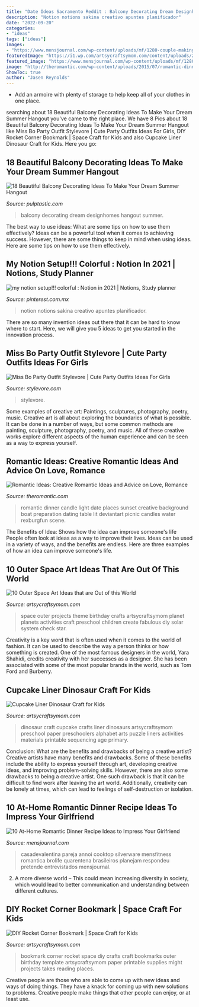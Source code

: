 ```yaml
---
title: "Date Ideas Sacramento Reddit : Balcony Decorating Dream Designhomes Hangout Summer"
description: "Notion notions sakina creativo apuntes planificador"
date: "2022-09-20"
categories:
- "ideas"
tags: ["ideas"]
images:
- "https://www.mensjournal.com/wp-content/uploads/mf/1280-couple-making-dinner.jpg?w=900&amp;quality=86&amp;strip=all"
featuredImage: "https://i1.wp.com/artsycraftsymom.com/content/uploads/2018/10/Cupcake-Liner-Dinosaur-Craft-10.jpg?fit=680%2C971&amp;ssl=1"
featured_image: "https://www.mensjournal.com/wp-content/uploads/mf/1280-couple-making-dinner.jpg?w=900&amp;quality=86&amp;strip=all"
image: "http://theromantic.com/wp-content/uploads/2015/07/romantic-dinner-date-100-ideas.jpg"
ShowToc: true
author: "Jasen Reynolds"
---
```



- Add an armoire with plenty of storage to help keep all of your clothes in one place.

	

		
searching about 18 Beautiful Balcony Decorating Ideas To Make Your Dream Summer Hangout you've came to the right place. We have 8 Pics about 18 Beautiful Balcony Decorating Ideas To Make Your Dream Summer Hangout like Miss Bo Party Outfit Stylevore | Cute Party Outfits Ideas For Girls, DIY Rocket Corner Bookmark | Space Craft for Kids and also Cupcake Liner Dinosaur Craft for Kids. Here you go:
		
    
## 18 Beautiful Balcony Decorating Ideas To Make Your Dream Summer Hangout

<img loading=lazy src="https://pulptastic.com/wp-content/uploads/2016/06/balcony-decorating-ideas-31-573c3b43216bc__700.jpg" onerror="this.onerror=null;this.src='https://tse3.mm.bing.net/th?id=OIP.84ikK1e93BQ8pODkyAloiAHaLH&amp;pid=15.1';" alt="18 Beautiful Balcony Decorating Ideas To Make Your Dream Summer Hangout">

_Source: pulptastic.com_

>balcony decorating dream designhomes hangout summer. 

	

The best way to use ideas: What are some tips on how to use them effectively?
Ideas can be a powerful tool when it comes to achieving success. However, there are some things to keep in mind when using ideas. Here are some tips on how to use them effectively.

    
## My Notion Setup!!! Colorful : Notion In 2021 | Notions, Study Planner

<img loading=lazy src="https://i.pinimg.com/736x/13/90/06/1390061da719fd70fe71175a130dcc32.jpg" onerror="this.onerror=null;this.src='https://tse4.mm.bing.net/th?id=OIP.M3bX-DJmdEP8PUCr3J9yrwHaMQ&amp;pid=15.1';" alt="my notion setup!!! colorful : Notion in 2021 | Notions, Study planner">

_Source: pinterest.com.mx_

>notion notions sakina creativo apuntes planificador. 

	

There are so many invention ideas out there that it can be hard to know where to start. Here, we will give you 5 ideas to get you started in the innovation process.

    
## Miss Bo Party Outfit Stylevore | Cute Party Outfits Ideas For Girls

<img loading=lazy src="https://www.stylevore.com/wp-content/uploads/2020/01/Miss-Bo-Party-Outfit-Stylevore.jpg" onerror="this.onerror=null;this.src='https://tse1.mm.bing.net/th?id=OIP.XLd_5wS88vqXDFigj9oHBQHaJQ&amp;pid=15.1';" alt="Miss Bo Party Outfit Stylevore | Cute Party Outfits Ideas For Girls">

_Source: stylevore.com_

>stylevore. 

	

Some examples of creative art: Paintings, sculptures, photography, poetry, music.
Creative art is all about exploring the boundaries of what is possible. It can be done in a number of ways, but some common methods are painting, sculpture, photography, poetry, and music. All of these creative works explore different aspects of the human experience and can be seen as a way to express yourself.

    
## Romantic Ideas: Creative Romantic Ideas And Advice On Love, Romance

<img loading=lazy src="http://theromantic.com/wp-content/uploads/2015/07/romantic-dinner-date-100-ideas.jpg" onerror="this.onerror=null;this.src='https://tse1.mm.bing.net/th?id=OIP.pIZfWIQGnfiIyxMI6SQkegHaEK&amp;pid=15.1';" alt="Romantic Ideas: Creative Romantic Ideas and Advice on Love, Romance">

_Source: theromantic.com_

>romantic dinner candle light date places sunset creative background boat preparation dating table lit deviantart picnic candles water rexburgfun scene. 

	

The Benefits of Idea: Shows how the idea can improve someone's life
People often look at ideas as a way to improve their lives. Ideas can be used in a variety of ways, and the benefits are endless. Here are three examples of how an idea can improve someone's life.

    
## 10 Outer Space Art Ideas That Are Out Of This World

<img loading=lazy src="https://i1.wp.com/artsycraftsymom.com/content/uploads/2019/01/Pin-3.png?fit=720%2C1020&amp;ssl=1" onerror="this.onerror=null;this.src='https://tse2.mm.bing.net/th?id=OIP.8XKE7uY4z6ntckLRhkh1IAHaKf&amp;pid=15.1';" alt="10 Outer Space Art Ideas that are Out of this World">

_Source: artsycraftsymom.com_

>space outer projects theme birthday crafts artsycraftsymom planet planets activities craft preschool children create fabulous diy solar system check star. 

	

Creativity is a key word that is often used when it comes to the world of fashion. It can be used to describe the way a person thinks or how something is created. One of the most famous designers in the world, Yara Shahidi, credits creativity with her successes as a designer. She has been associated with some of the most popular brands in the world, such as Tom Ford and Burberry.

    
## Cupcake Liner Dinosaur Craft For Kids

<img loading=lazy src="https://i1.wp.com/artsycraftsymom.com/content/uploads/2018/10/Cupcake-Liner-Dinosaur-Craft-10.jpg?fit=680%2C971&amp;ssl=1" onerror="this.onerror=null;this.src='https://tse4.mm.bing.net/th?id=OIP.L6-YxaGhILKOgS2fSjY4_AHaKk&amp;pid=15.1';" alt="Cupcake Liner Dinosaur Craft for Kids">

_Source: artsycraftsymom.com_

>dinosaur craft cupcake crafts liner dinosaurs artsycraftsymom preschool paper preschoolers alphabet arts puzzle liners activities materials printable sequencing age primary. 

	

Conclusion: What are the benefits and drawbacks of being a creative artist?
Creative artists have many benefits and drawbacks. Some of these benefits include the ability to express yourself through art, developing creative ideas, and improving problem-solving skills. However, there are also some drawbacks to being a creative artist. One such drawback is that it can be difficult to find work after leaving the art world. Additionally, creativity can be lonely at times, which can lead to feelings of self-destruction or isolation.

    
## 10 At-Home Romantic Dinner Recipe Ideas To Impress Your Girlfriend

<img loading=lazy src="https://www.mensjournal.com/wp-content/uploads/mf/1280-couple-making-dinner.jpg?w=900&amp;quality=86&amp;strip=all" onerror="this.onerror=null;this.src='https://tse2.mm.bing.net/th?id=OIP.bQ9njw_FESYSYN6kcer_1wHaFj&amp;pid=15.1';" alt="10 At-Home Romantic Dinner Recipe Ideas to Impress Your Girlfriend">

_Source: mensjournal.com_

>casadevalentina pareja annoi cooktop silverware mensfitness romantica brolife quarentena brasileiros planejam respondeu pretende entrevistados mensjournal. 

	

2. A more diverse world – This could mean increasing diversity in society, which would lead to better communication and understanding between different cultures.

    
## DIY Rocket Corner Bookmark | Space Craft For Kids

<img loading=lazy src="https://i2.wp.com/artsycraftsymom.com/content/uploads/2019/05/Rocket-Corner-Bookmark-Pin-1.jpg?fit=680%2C971&amp;ssl=1" onerror="this.onerror=null;this.src='https://tse1.mm.bing.net/th?id=OIP.JnuOBt9zb7OMn_eToaHPWwHaKk&amp;pid=15.1';" alt="DIY Rocket Corner Bookmark | Space Craft for Kids">

_Source: artsycraftsymom.com_

>bookmark corner rocket space diy crafts craft bookmarks outer birthday template artsycraftsymom paper printable supplies might projects takes reading places. 

	

Creative people are those who are able to come up with new ideas and ways of doing things. They have a knack for coming up with new solutions to problems. Creative people make things that other people can enjoy, or at least use.

